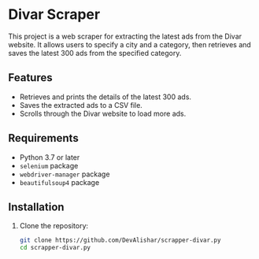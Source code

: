 # Divar Scraper

This project is a web scraper for extracting the latest ads from the Divar website. It allows users to specify a city and a category, then retrieves and saves the latest 300 ads from the specified category.

## Features

- Retrieves and prints the details of the latest 300 ads.
- Saves the extracted ads to a CSV file.
- Scrolls through the Divar website to load more ads.

## Requirements

- Python 3.7 or later
- `selenium` package
- `webdriver-manager` package
- `beautifulsoup4` package

## Installation

1. Clone the repository:

   ```sh
   git clone https://github.com/DevAlishar/scrapper-divar.py
   cd scrapper-divar.py
